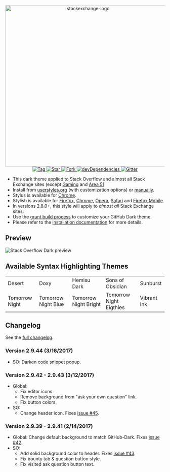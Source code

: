 <p align="center">
  <img alt="stackexchange-logo" src="https://rawgit.com/StylishThemes/logos/master/se.dark/sedark.svg" width="508">
  <br>
  <a href="https://github.com/StylishThemes/Stackoverflow-Dark/tags">
    <img src="https://img.shields.io/github/tag/StylishThemes/Stackoverflow-Dark.svg?label=%20tag%20" alt="Tag">
  </a>
  <a href="https://github.com/StylishThemes/Stackoverflow-Dark/stargazers">
    <img src="http://github-svg-buttons.herokuapp.com/star.svg?user=StylishThemes&repo=Stackoverflow-Dark&style=flat&background=007ec6" alt="Star">
  </a>
  <a href="http://github.com/StylishThemes/Stackoverflow-Dark/fork">
    <img src="http://github-svg-buttons.herokuapp.com/fork.svg?user=StylishThemes&repo=Stackoverflow-Dark&style=flat&background=007ec6" alt="Fork">
  </a>
  <a href="https://david-dm.org/StylishThemes/Stackoverflow-Dark?type=dev">
    <img src="https://img.shields.io/david/dev/StylishThemes/Stackoverflow-Dark.svg?label=%20devDependencies%20" alt="devDependencies">
  </a>
  <a href="https://gitter.im/StylishThemes/Lobby">
    <img src="https://img.shields.io/gitter/room/StylishThemes/Stackoverflow-Dark.js.svg?maxAge=2592000" alt="Gitter">
  </a>
</p>

- This dark theme applied to Stack Overflow and almost all Stack Exchange sites (except [Gaming](http://gaming.stackexchange.com/) and [Area 51](http://area51.stackexchange.com/).
- Install from [userstyles.org](http://userstyles.org/styles/35345) (with customization options) or [manually](https://raw.githubusercontent.com/StylishThemes/Stackoverflow-Dark/master/stackoverflow-dark.css).
- Stylus is available for [Chrome](https://chrome.google.com/webstore/detail/stylus/clngdbkpkpeebahjckkjfobafhncgmne).
- Stylish is available for [Firefox](https://addons.mozilla.org/en-US/firefox/addon/2108/), [Chrome](https://chrome.google.com/extensions/detail/fjnbnpbmkenffdnngjfgmeleoegfcffe), [Opera](https://addons.opera.com/en/extensions/details/stylish/), [Safari](http://sobolev.us/stylish/) and [Firefox Mobile](https://addons.mozilla.org/en-US/firefox/addon/2108/).
- In versions 2.8.0+, this style will apply to *almost all* Stack Exchange sites.
- Use the [grunt build process](https://github.com/StylishThemes/StackOverflow-Dark/wiki/Build) to customize your GitHub Dark theme.
- Please refer to the [installation documentation](https://github.com/StylishThemes/StackOverflow-Dark/wiki/Install) for more details.

## Preview

![Stack Overflow Dark preview](http://StylishThemes.github.com/StackOverflow-Dark/images/screenshots/after.png)

## Available Syntax Highlighting Themes

|                |                      |                       |                         |             |
|----------------|----------------------|-----------------------|-------------------------|-------------|
| Desert         | Doxy                 | Hemisu Dark           | Sons of Obsidian        | Sunburst    |
| Tomorrow Night | Tomorrow Night Blue  | Tomorrow Night Bright | Tomorrow Night Eigthies | Vibrant Ink |

## Changelog

See the [full changelog](https://github.com/StylishThemes/Stackoverflow-Dark/wiki).

### Version 2.9.44 (3/16/2017)

* SO: Darken code snippet popup.

### Version 2.9.42 - 2.9.43 (3/12/2017)

* Global:
  * Fix editor icons.
  * Remove background from "ask your own question" link.
  * Fix button colors.
* SO:
  * Change header icon. Fixes [issue #45](https://github.com/StylishThemes/StackOverflow-Dark/issues/45).

### Version 2.9.39 - 2.9.41 (2/14/2017)

* Global: Change default background to match GitHub-Dark. Fixes [issue #42](https://github.com/StylishThemes/StackOverflow-Dark/issues/42).
* SO:
  * Add solid background color to header. Fixes [issue #43](https://github.com/StylishThemes/StackOverflow-Dark/issues/43).
  * Fix bounty tab & question button style.
  * Fix visited ask question button text.
